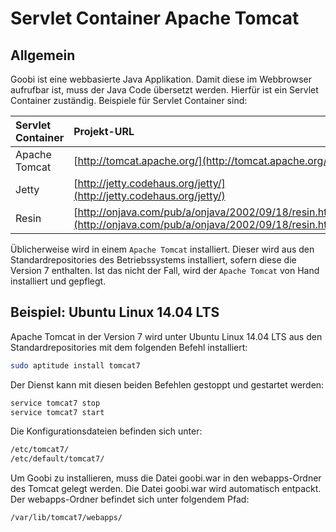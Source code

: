 # Servlet Container Apache Tomcat

## Allgemein

Goobi ist eine webbasierte Java Applikation. Damit diese im Webbrowser aufrufbar ist, muss der Java Code übersetzt werden. Hierfür ist ein Servlet Container zuständig. Beispiele für Servlet Container sind:

| Servlet Container | Projekt-URL |
| :--- | :--- |
| Apache Tomcat | [http://tomcat.apache.org/](http://tomcat.apache.org/) |
| Jetty | [http://jetty.codehaus.org/jetty/](http://jetty.codehaus.org/jetty/) |
| Resin | [http://onjava.com/pub/a/onjava/2002/09/18/resin.htm](http://onjava.com/pub/a/onjava/2002/09/18/resin.html) |

Üblicherweise wird in einem `Apache Tomcat` installiert. Dieser wird aus den Standardrepositories des Betriebssystems installiert, sofern diese die Version 7 enthalten. Ist das nicht der Fall, wird der `Apache Tomcat` von Hand installiert und gepflegt.

## Beispiel: Ubuntu Linux 14.04 LTS

Apache Tomcat in der Version 7 wird unter Ubuntu Linux 14.04 LTS aus den Standardrepositories mit dem folgenden Befehl installiert:

```bash
sudo aptitude install tomcat7
```

Der Dienst kann mit diesen beiden Befehlen gestoppt und gestartet werden:

```bash
service tomcat7 stop
service tomcat7 start
```

Die Konfigurationsdateien befinden sich unter:

```bash
/etc/tomcat7/
/etc/default/tomcat7/
```

Um Goobi zu installieren, muss die Datei goobi.war in den webapps-Ordner des Tomcat gelegt werden. Die Datei goobi.war wird automatisch entpackt. Der webapps-Ordner befindet sich unter folgendem Pfad:

```bash
/var/lib/tomcat7/webapps/
```